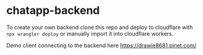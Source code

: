 # chatapp-backend

To create your own backend clone this repo and deploy to cloudflare with `npx wrangler deploy` or manually import it into cloudflare workers.

Demo client connecting to the backend here https://drawie8681.pinet.com/
